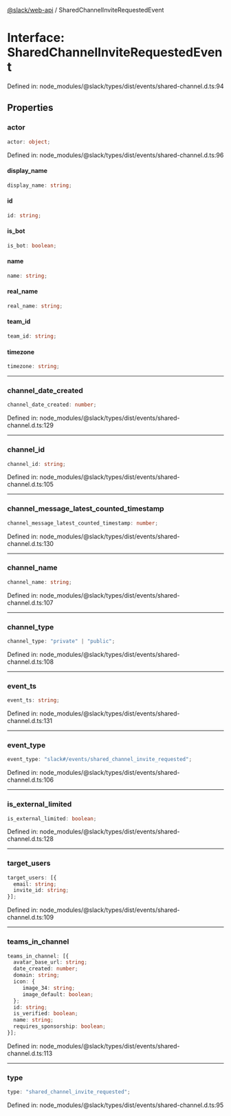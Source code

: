[@slack/web-api](../index.md) / SharedChannelInviteRequestedEvent

# Interface: SharedChannelInviteRequestedEvent

Defined in: node\_modules/@slack/types/dist/events/shared-channel.d.ts:94

## Properties

### actor

```ts
actor: object;
```

Defined in: node\_modules/@slack/types/dist/events/shared-channel.d.ts:96

#### display\_name

```ts
display_name: string;
```

#### id

```ts
id: string;
```

#### is\_bot

```ts
is_bot: boolean;
```

#### name

```ts
name: string;
```

#### real\_name

```ts
real_name: string;
```

#### team\_id

```ts
team_id: string;
```

#### timezone

```ts
timezone: string;
```

***

### channel\_date\_created

```ts
channel_date_created: number;
```

Defined in: node\_modules/@slack/types/dist/events/shared-channel.d.ts:129

***

### channel\_id

```ts
channel_id: string;
```

Defined in: node\_modules/@slack/types/dist/events/shared-channel.d.ts:105

***

### channel\_message\_latest\_counted\_timestamp

```ts
channel_message_latest_counted_timestamp: number;
```

Defined in: node\_modules/@slack/types/dist/events/shared-channel.d.ts:130

***

### channel\_name

```ts
channel_name: string;
```

Defined in: node\_modules/@slack/types/dist/events/shared-channel.d.ts:107

***

### channel\_type

```ts
channel_type: "private" | "public";
```

Defined in: node\_modules/@slack/types/dist/events/shared-channel.d.ts:108

***

### event\_ts

```ts
event_ts: string;
```

Defined in: node\_modules/@slack/types/dist/events/shared-channel.d.ts:131

***

### event\_type

```ts
event_type: "slack#/events/shared_channel_invite_requested";
```

Defined in: node\_modules/@slack/types/dist/events/shared-channel.d.ts:106

***

### is\_external\_limited

```ts
is_external_limited: boolean;
```

Defined in: node\_modules/@slack/types/dist/events/shared-channel.d.ts:128

***

### target\_users

```ts
target_users: [{
  email: string;
  invite_id: string;
}];
```

Defined in: node\_modules/@slack/types/dist/events/shared-channel.d.ts:109

***

### teams\_in\_channel

```ts
teams_in_channel: [{
  avatar_base_url: string;
  date_created: number;
  domain: string;
  icon: {
     image_34: string;
     image_default: boolean;
  };
  id: string;
  is_verified: boolean;
  name: string;
  requires_sponsorship: boolean;
}];
```

Defined in: node\_modules/@slack/types/dist/events/shared-channel.d.ts:113

***

### type

```ts
type: "shared_channel_invite_requested";
```

Defined in: node\_modules/@slack/types/dist/events/shared-channel.d.ts:95
